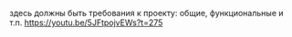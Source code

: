 здесь должны быть требования к проекту: общие, функциональные и т.п.
https://youtu.be/5JFtpojvEWs?t=275
